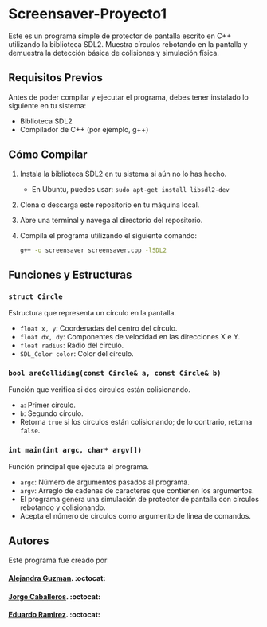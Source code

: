 # Screensaver-Proyecto1

Este es un programa simple de protector de pantalla escrito en C++ utilizando la biblioteca SDL2. Muestra círculos rebotando en la pantalla y demuestra la detección básica de colisiones y simulación física.

## Requisitos Previos

Antes de poder compilar y ejecutar el programa, debes tener instalado lo siguiente en tu sistema:

- Biblioteca SDL2
- Compilador de C++ (por ejemplo, g++)

## Cómo Compilar

1. Instala la biblioteca SDL2 en tu sistema si aún no lo has hecho.
   - En Ubuntu, puedes usar: `sudo apt-get install libsdl2-dev`

2. Clona o descarga este repositorio en tu máquina local.

3. Abre una terminal y navega al directorio del repositorio.

4. Compila el programa utilizando el siguiente comando:
   ```bash
   g++ -o screensaver screensaver.cpp -lSDL2

## Funciones y Estructuras

### `struct Circle`

Estructura que representa un círculo en la pantalla.

- `float x, y`: Coordenadas del centro del círculo.
- `float dx, dy`: Componentes de velocidad en las direcciones X e Y.
- `float radius`: Radio del círculo.
- `SDL_Color color`: Color del círculo.

### `bool areColliding(const Circle& a, const Circle& b)`

Función que verifica si dos círculos están colisionando.

- `a`: Primer círculo.
- `b`: Segundo círculo.
- Retorna `true` si los círculos están colisionando; de lo contrario, retorna `false`.

### `int main(int argc, char* argv[])`

Función principal que ejecuta el programa.

- `argc`: Número de argumentos pasados al programa.
- `argv`: Arreglo de cadenas de caracteres que contienen los argumentos.
- El programa genera una simulación de protector de pantalla con círculos rebotando y colisionando.
- Acepta el número de círculos como argumento de línea de comandos.

## Autores
Este programa fue creado por

#### [Alejandra Guzman](https://github.com/guzmanalejandra). :octocat:

#### [Jorge Caballeros](https://github.com/JorgeCab2711). :octocat:

#### [Eduardo Ramirez](https://github.com/eduardordev). :octocat:


